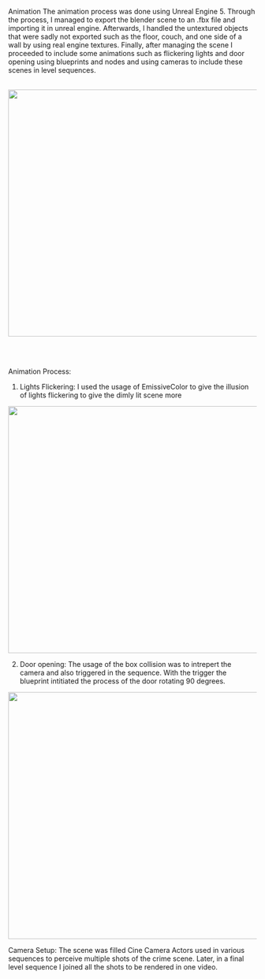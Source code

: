 Animation
The animation process was done using Unreal Engine 5. Through the process, I managed to export the blender scene to an .fbx file and importing it in unreal engine. Afterwards, I handled the untextured objects that were sadly not exported such as the floor, couch, and one side of a wall by using real engine textures. Finally, after managing the scene I proceeded to include some animations such as flickering lights and door opening using blueprints and nodes and using cameras to include these scenes in level sequences.
<br><br>
<p align="center">
<img src="https://user-images.githubusercontent.com/71798241/201417748-976bf0de-e79c-4e0a-a453-4463502693a4.JPG" width="800" height="500" />
</p>

<br><br>

Animation Process:

1. Lights Flickering:
I used the usage of EmissiveColor to give the illusion of lights flickering to give the dimly lit scene more 
<p align="center">
<img src="https://user-images.githubusercontent.com/71798241/201419158-c52801bb-b6fc-45e5-b348-86056d16d501.JPG" width="800" height="500" />
</p>

2. Door opening:
The usage of the box collision was to intrepert the camera and also triggered in the sequence. With the trigger the blueprint intitiated the process of the door rotating 90 degrees.
<p align="center">
<img src="https://user-images.githubusercontent.com/71798241/201420789-1f48eba6-9733-41cf-b04b-d85ffe8a5f2c.JPG" width="800" height="500" />
</p>


Camera Setup:
The scene was filled Cine Camera Actors used in various sequences to perceive multiple shots of the crime scene. Later, in a final level sequence I joined all the shots to be rendered in one video.
